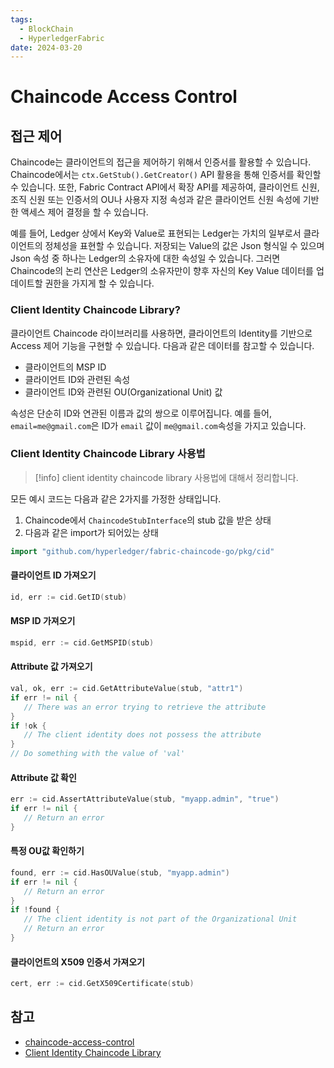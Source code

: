 ```yaml
---
tags:
  - BlockChain
  - HyperledgerFabric
date: 2024-03-20
---
```

# Chaincode Access Control

## 접근 제어

Chaincode는 클라이언트의 접근을 제어하기 위해서 인증서를 활용할 수 있습니다.
Chaincode에서는 `ctx.GetStub().GetCreator()` API 활용을 통해 인증서를 확인할 수 있습니다.
또한, Fabric Contract API에서 확장 API를 제공하여, 클라이언트 신원, 조직 신원 또는 인증서의 OU나 사용자 지정 속성과 같은 클라이언트 신원 속성에 기반한 액세스 제어 결정을 할 수 있습니다.

예를 들어, Ledger 상에서 Key와 Value로 표현되는 Ledger는 가치의 일부로서 클라이언트의 정체성을 표현할 수 있습니다. 저장되는 Value의 값은 Json 형식일 수 있으며 Json 속성 중 하나는 Ledger의 소유자에 대한 속성일 수 있습니다. 그러면 Chaincode의 논리 연산은 Ledger의 소유자만이 향후 자신의 Key Value 데이터를 업데이트할 권한을 가지게 할 수 있습니다.

### Client Identity Chaincode Library?

클라이언트 Chaincode 라이브러리를 사용하면, 클라이언트의 Identity를 기반으로 Access 제어 기능을 구현할 수 있습니다. 다음과 같은 데이터를 참고할 수 있습니다.

* 클라이언트의 MSP ID
* 클라이언트 ID와 관련된 속성
* 클라이언트 ID와 관련된 OU(Organizational Unit) 값

속성은 단순히 ID와 연관된 이름과 값의 쌍으로 이루어집니다. 예를 들어, `email=me@gmail.com`은 ID가 `email` 값이 `me@gmail.com`속성을 가지고 있습니다.

### Client Identity Chaincode Library 사용법

> [!info] client identity chaincode library 사용법에 대해서 정리합니다.

모든 예시 코드는 다음과 같은 2가지를 가정한 상태입니다.

1. Chaincode에서 `ChaincodeStubInterface`의 stub 값을 받은 상태
2. 다음과 같은 import가 되어있는 상태
```go
import "github.com/hyperledger/fabric-chaincode-go/pkg/cid"
```

#### 클라이언트 ID 가져오기
```go
id, err := cid.GetID(stub)
```

#### MSP ID 가져오기
```go
mspid, err := cid.GetMSPID(stub)
```

#### Attribute 값 가져오기
```go
val, ok, err := cid.GetAttributeValue(stub, "attr1")
if err != nil {
   // There was an error trying to retrieve the attribute
}
if !ok {
   // The client identity does not possess the attribute
}
// Do something with the value of 'val'
```

#### Attribute 값 확인
```go
err := cid.AssertAttributeValue(stub, "myapp.admin", "true")
if err != nil {
   // Return an error
}
```

#### 특정 OU값 확인하기
```go
found, err := cid.HasOUValue(stub, "myapp.admin")
if err != nil {
   // Return an error
}
if !found {
   // The client identity is not part of the Organizational Unit
   // Return an error
}
```

#### 클라이언트의 X509 인증서 가져오기
```go
cert, err := cid.GetX509Certificate(stub)
```


## 참고
- [chaincode-access-control](https://hyperledger-fabric.readthedocs.io/en/latest/chaincode4ade.html#chaincode-access-control)
- [Client Identity Chaincode Library](https://github.com/hyperledger/fabric-chaincode-go/blob/main/pkg/cid/README.md)